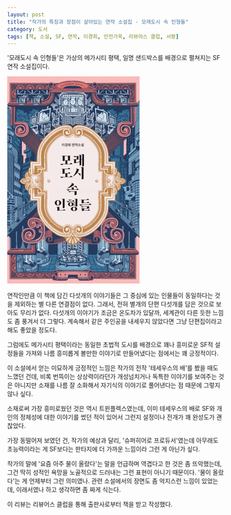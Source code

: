 ```yaml
---
layout: post
title: "작가의 특징과 장점이 살아있는 연작 소설집 - 모래도시 속 인형들"
category: 도서
tags: [책, 소설, SF, 연작, 이경희, 안전가옥, 리뷰어스 클럽, 서평]
---
```


'모래도시 속 인형들'은
가상의 메가시티 평택, 일명 샌드박스를 배경으로 펼쳐지는 SF 연작 소설집이다.

![표지](/images/dolls-in-the-sand-city-book-h480.jpg)

연작인만큼 이 책에 담긴 다섯개의 이야기들은
그 중심에 있는 인물들이 동일하다는 것을 제외하는 별 다른 연결점이 없다.
그래서, 전혀 별개의 단편 다섯개를 담은 것으로 보아도 무리가 없다.
다섯개의 이야기가 조금은 온도차가 있달까, 세계관이 다른 듯한 느낌도 좀 풍겨서 더 그렇다.
계속해서 같은 주인공을 내세우지 않았다면 그냥 단편집이라고 해도 좋았을 정도다.

그럼에도 메가시티 평택이라는 동일한 초법적 도시를 배경으로
꽤나 흥미로운 SF적 설정들을 가져와
나름 흥미롭게 볼만한 이야기로 만들어냈다는 점에서는 꽤 긍정적이다.

이 소설에서 얻는 미묘하게 긍정적인 느낌은
작가의 전작 '테세우스의 배'를 봤을 때도 느꼈던 건데,
비록 번뜩이는 상상력이라던가 개성넘치거나 독특한 이야기를 보여주는 것은 아니지만
소재를 나름 잘 소화해서 자기식의 이야기로 풀어낸다는 점 때문에 그렇지 않나 싶다.

소재로써 가장 흥미로웠던 것은 역시 트윈플렉스였는데,
이미 테세우스의 배로 SF와 개인의 정체성에 대한 이야기를 썼던 적이 있어서 그런지
설정이나 전개가 꽤 완성도가 괜찮았다.

가장 동떨어져 보였던 건, 작가의 예상과 달리, '슈퍼히어로 프로듀서'였는데
아무래도 초능력이라는 게 SF보다는 판타지에 더 가까운 느낌이라 그런 게 아닌가 싶다.

작가의 말에 '요즘 아주 물이 올랐다'는 말을 언급하며 역겹다고 한 것은 좀 뜨악했는데,
그건 딱히 성적인 욕망을 노골적으로 드러내는 그런 표현이 아니기 때문이다.
'물이 올랐다'는 게 언제부터 그런 의미였나.
관련 소설에서의 장면도 좀 억지스런 느낌이 있었는데,
이래서였나 하고 생각하면 좀 짜게 식는다.



<div class="im im-info">
이 리뷰는 리뷰어스 클럽을 통해 출판사로부터 책을 받고 작성했다.
</div>
